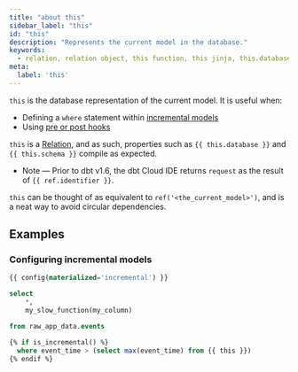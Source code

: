 ```yaml
---
title: "about this"
sidebar_label: "this"
id: "this"
description: "Represents the current model in the database."
keywords: 
  - relation, relation object, this function, this jinja, this.database, this.schema, this.identifier
meta:
  label: 'this'
---
```


`this` is the database representation of the current model. It is useful when:
- Defining a `where` statement within [incremental models](/docs/build/incremental-models)
- Using [pre or post hooks](/reference/resource-configs/pre-hook-post-hook)

`this` is a [Relation](/reference/dbt-classes#relation), and as such, properties such as `{{ this.database }}` and `{{ this.schema }}` compile as expected. 
  - Note &mdash; Prior to dbt v1.6, the dbt Cloud IDE returns `request` as the result of `{{ ref.identifier }}`.

`this` can be thought of as equivalent to `ref('<the_current_model>')`, and is a neat way to avoid circular dependencies.

## Examples

### Configuring incremental models

<File name='models/stg_events.sql'>

```sql
{{ config(materialized='incremental') }}

select
    *,
    my_slow_function(my_column)

from raw_app_data.events

{% if is_incremental() %}
  where event_time > (select max(event_time) from {{ this }})
{% endif %}
```

</File>



  